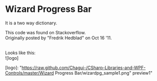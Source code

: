 # Wizard Progress Bar

It is a two way dictionary.

This code was found on Stackoverflow.<br>
Originally posted by "Fredrik Hedblad" on Oct 16 '11.<br><br>

Looks like this:<br>
![logo]

[logo]: "https://raw.github.com/Chagui-/CSharp-Libraries-and-WPF-Controls/master/Wizard Progress Bar/wizardpg_sample1.png" preview1"